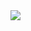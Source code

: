 <img src="https://github.com/mvpopuk/dotfiles/blob/main/inspired_github.png" />
<!--
 Iceberg theme + overrides
<img src="https://github.com/mvpopuk/dotfiles/blob/main/iceberg_screenshot.png" />
Carbon theme

<img src="https://github.com/mvpopuk/dotfiles/blob/main/screenshot.png" />

-->
